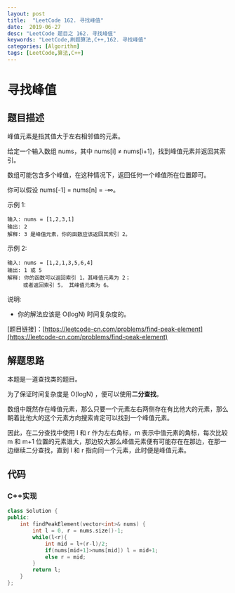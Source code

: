 ```yaml
---
layout: post
title:  "LeetCode 162. 寻找峰值"
date:  2019-06-27
desc: "LeetCode 题目之 162. 寻找峰值"
keywords: "LeetCode,刷题算法,C++,162. 寻找峰值"
categories: [Algorithm]
tags: [LeetCode,算法,C++]
---
```

# 寻找峰值

## 题目描述

峰值元素是指其值大于左右相邻值的元素。

给定一个输入数组 nums，其中 nums[i] ≠ nums[i+1]，找到峰值元素并返回其索引。

数组可能包含多个峰值，在这种情况下，返回任何一个峰值所在位置即可。

你可以假设 nums[-1] = nums[n] = -∞。

示例 1:

```
输入: nums = [1,2,3,1]
输出: 2
解释: 3 是峰值元素，你的函数应该返回其索引 2。
```

示例 2:

```
输入: nums = [1,2,1,3,5,6,4]
输出: 1 或 5 
解释: 你的函数可以返回索引 1，其峰值元素为 2；
     或者返回索引 5， 其峰值元素为 6。
```

说明:

- 你的解法应该是 O(logN) 时间复杂度的。


[题目链接]：[https://leetcode-cn.com/problems/find-peak-element](https://leetcode-cn.com/problems/find-peak-element)

## 解题思路

本题是一道查找类的题目。

为了保证时间复杂度是 O(logN) ，便可以使用**二分查找**。

数组中既然存在峰值元素，那么只要一个元素左右两侧存在有比他大的元素，那么朝着比他大的这个元素方向搜索肯定可以找到一个峰值元素。

因此，在二分查找中使用 l 和 r 作为左右角标，m 表示中值元素的角标，每次比较 m 和 m+1 位置的元素谁大，那边较大那么峰值元素便有可能存在在那边，在那一边继续二分查找，直到 l 和 r 指向同一个元素，此时便是峰值元素。

## 代码

### C++实现

```cpp
class Solution {
public:
    int findPeakElement(vector<int>& nums) {
        int l = 0, r = nums.size()-1;
        while(l<r){
            int mid = l+(r-l)/2;
            if(nums[mid+1]>nums[mid]) l = mid+1;
            else r = mid;
        }
        return l;
    }
};
```